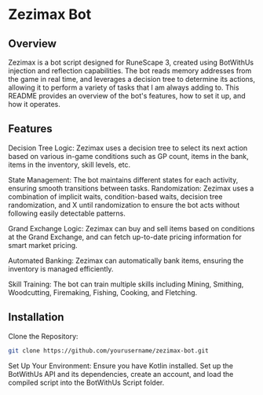 # Zezimax Bot

## Overview

Zezimax is a bot script designed for RuneScape 3, created using BotWithUs injection and reflection capabilities. The bot reads memory addresses from the game in real time, and leverages a decision tree to determine its actions, allowing it to perform a variety of tasks that I am always adding to. This README provides an overview of the bot's features, how to set it up, and how it operates.

## Features

Decision Tree Logic: Zezimax uses a decision tree to select its next action based on various in-game conditions such as GP count, items in the bank, items in the inventory, skill levels, etc.

State Management: The bot maintains different states for each activity, ensuring smooth transitions between tasks.
Randomization: Zezimax uses a combination of implicit waits, condition-based waits, decision tree randomization, and X until randomization to ensure the bot acts without following easily detectable patterns.

Grand Exchange Logic: Zezimax can buy and sell items based on conditions at the Grand Exchange, and can fetch up-to-date pricing information for smart market pricing.

Automated Banking: Zezimax can automatically bank items, ensuring the inventory is managed efficiently.

Skill Training: The bot can train multiple skills including Mining, Smithing, Woodcutting, Firemaking, Fishing, Cooking, and Fletching.


## Installation

Clone the Repository:
```sh
git clone https://github.com/yourusername/zezimax-bot.git
```

Set Up Your Environment:
Ensure you have Kotlin installed.
Set up the BotWithUs API and its dependencies, create an account, and load the compiled script into the BotWithUs Script folder.
